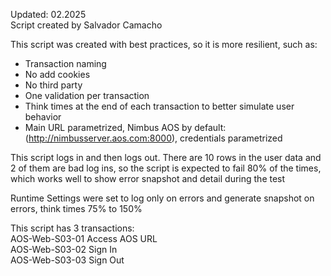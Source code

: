 Updated: 02.2025  
Script created by Salvador Camacho

This script was created with best practices, so it is more resilient, such as:
* Transaction naming
* No add cookies
* No third party
* One validation per transaction
* Think times at the end of each transaction to better simulate user behavior
* Main URL parametrized, Nimbus AOS by default: (http://nimbusserver.aos.com:8000), credentials parametrized

This script logs in and then logs out. There are 10 rows in the user data and 2 of them are bad log ins,
so the script is expected to fail 80% of the times, which works well to show error snapshot and detail during the test
	
Runtime Settings were set to log only on errors and generate snapshot on errors, think times 75% to 150%

This script has 3 transactions:  
AOS-Web-S03-01 Access AOS URL  
AOS-Web-S03-02 Sign In  
AOS-Web-S03-03 Sign Out